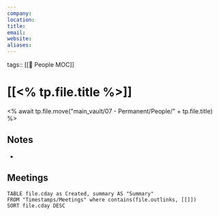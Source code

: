 ```yaml
---
company: 
location: 
title: 
email: 
website: 
aliases: 
---
```

tags:: [[👥 People MOC]]

# [[<% tp.file.title %>]]
<% await tp.file.move("main_vault/07 - Permanent/People/" + tp.file.title) %>

## Notes
- 

## Meetings
```dataview
TABLE file.cday as Created, summary AS "Summary"
FROM "Timestamps/Meetings" where contains(file.outlinks, [[]])
SORT file.cday DESC
```